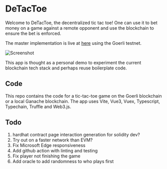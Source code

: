 # DeTacToe

Welcome to DeTacToe, the decentralized tic tac toe! One can use it to bet money on a game against a remote opponent and use the blockchain to ensure the bet is enforced.

The master implementation is live at [here](https://detactoe.surge.sh) using the Goerli testnet.

![Screenshot](https://i.ibb.co/Rp6PcVW/Bildschirmfoto-von-2022-07-06-13-39-19.png)

This app is thought as a personal demo to experiment the current blockchain tech stack and perhaps reuse boilerplate code.

## Code

This repo contains the code for a tic-tac-toe game on the Goerli blockchain or a local Ganache blockchain. The app uses Vite, Vue3, Vuex, Typescript, Typechain, Truffle and Web3.js.

## Todo

1. hardhat contract page interaction generation for solidity dev?
1. Try out on a faster network than EVM?
1. Fix Microsoft Edge responsiveness
1. Add github action with linting and testing
1. Fix player not finishing the game
1. Add oracle to add randomness to who plays first
